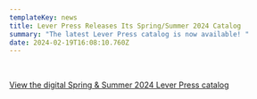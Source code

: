 ```yaml
---
templateKey: news
title: Lever Press Releases Its Spring/Summer 2024 Catalog
summary: "The latest Lever Press catalog is now available! "
date: 2024-02-19T16:08:10.760Z
---
```


<br />
<p><a href="/assets/lp-spring-2024.pdf">View the digital Spring & Summer 2024 Lever Press catalog</a></p>